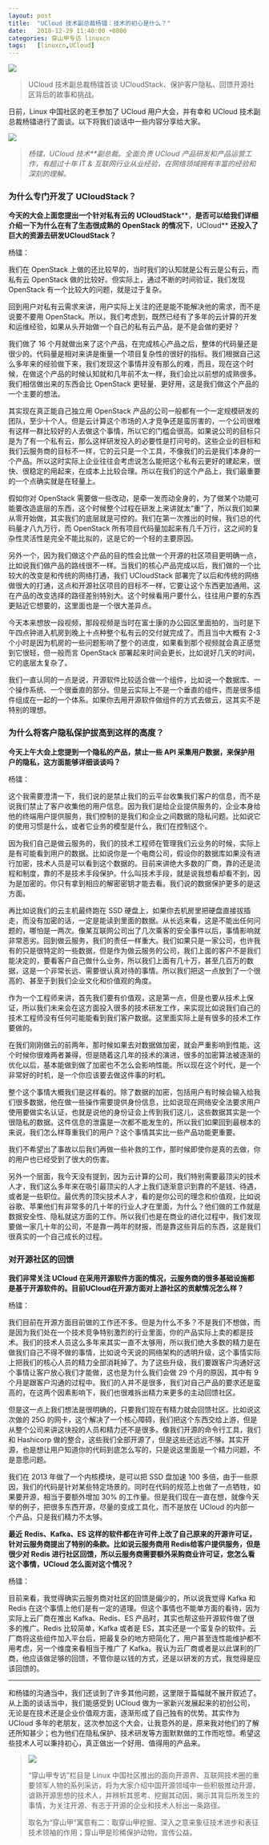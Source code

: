 ```yaml
---
layout: post
title:	"UCloud 技术副总裁杨镭：技术的初心是什么？"
date:	2018-12-29 11:40:00 +0800 
categories:	穿山甲专访 linuxcn 
tags:	[linuxcn,UCloud]
---
```



![](/Asserts/Images//attachment/album/201812/29/113701rfalnabdr5tnottx.jpeg)



> 
> UCloud 技术副总裁杨镭首谈 UCloudStack、保护客户隐私、回馈开源社区背后的故事和挑战。
> 
> 
> 


日前，Linux 中国社区的老王参加了 UCloud 用户大会，并有幸和 UCloud 技术副总裁杨镭进行了面谈。以下将我们谈话中一些内容分享给大家。


![](/Asserts/Images//attachment/album/201812/29/114034g3puz1sz5hhpq30s.jpg)



> 
> *杨镭，UCloud 技术**副总裁。全面负责 UCloud 产品研发和产品运营工作，有超过十年 IT & 互联网行业从业经验，在网络领域拥有丰富的经验和深刻的理解。*
> 
> 
> 


### 为什么专门开发了 UCloudStack？


**今天的大会上面您提出一个针对私有云的** **UCloudStack****，****是否可以给我们详细介绍一下为什么在有了生态很成熟的** **OpenStack** **的情况下****，UCloud** **还投入了巨大的资源去研发****UCloudStack****？** 


杨镭：


我们在 OpenStack 上做的还比较早的，当时我们的认知就是公有云是公有云，而私有云 OpenStack 做的比较好。但实际上，通过不断的时间验证，我们发现 OpenStack 有一个比较大的问题，就是过于复杂。


回到用户对私有云需求来讲，用户实际上关注的还是能不能解决他的需求，而不是说要不要用 OpenStack。所以，我们考虑到，既然已经有了多年的云计算的开发和运维经验，如果从头开始做一个自己的私有云产品，是不是会做的更好？


我们做了 16 个月就做出来了这个产品，在完成核心产品之后，整体的代码量还是很少的。代码量是相对来讲是衡量一个项目复杂性的很好的指标。我们根据自己这么多年来的经验做下来，我们发现这个事情并没有那么的难，而且，现在这个时候，在做这个产品的时候认知就和几年前不太一样，我们会比以前想的成熟很多。我们相信做出来的东西会比 OpenStack 更轻量、更好用，这是我们做这个产品的一个主要的想法。


其实现在真正能自己独立用 OpenStack 产品的公司一般都有一个一定规模研发的团队，至少十个人。但是云计算这个市场的人才竞争还是蛮厉害的，一个公司很难有这样一群比较好的人去做这个事情，所以它的门槛会很高。如果说公司的目标只是为了有一个私有云，那么这样研发投入的必要性是打问号的。这些企业的目标和我们云服务商的目标不一样，它的云只是一个工具，不像我们的云是我们本身的一个产品。所以这时实际上企业往往会考虑说怎么能把这个私有云更好的建起来，很快、很稳定的用起来，在成本上比较合理。所以在我们的这个产品上，我们最重要的一个点确实就是在轻量上。


假如你对 OpenStack 需要做一些改动，是牵一发而动全身的，为了做某个功能可能要改造底层的东西，这个时候整个过程在研发上来讲就太“重”了，所以我们如果从零开始做，其实我们的底层就是可控的。我们在第一次推出的时候，我们总的代码量才八九万行，而 OpenStack 所有项目代码量加起来有几千万行，这之间的复杂性灵活性是完全不能比拟的，这是它的一个轻的主要原因。


另外一个，因为我们做这个产品的目的性会比做一个开源的社区项目更明确一点，比如说我们做产品的路线很不一样。当我们的核心产品完成以后，我们做的一个比较大的改变是和传统的网络打通，我们 UCloudStack 部署完了以后和传统的网络做很大的打通，这点和开源社区项目的目标不一样，它要让这个东西更加通用。这在产品的改变选择的路径差别特别大。这个时候看用户要什么，往往用户要的东西更贴近它想要的，这里面也是一个很大差异点。


今天本来想放一段视频，那段视频是当时在富士康的办公园区里面拍的，当时是下午四点钟进入机房到晚上十点种整个私有云的交付就完成了。而且当中大概有 2-3 个小时是因为机房的一些问题影响了整个的进度，如果看到那个视频就会真正感觉到它很轻，但一般而言 OpenStack 部署起来时间会更长，比如说好几天的时间，它的底层太复杂了。


我们一直认同的一点是说，开源软件比较适合做一个组件，比如说一个数据库、一个操作系统、一个很垂直的部分。但是云实际上不是一个垂直的组件，而是很多组件组成在一起的一个体系。如果你去用开源软件做组件的方式去做云，这其实不是特别的理想。


### 为什么将客户隐私保护拔高到这样的高度？


**今天上午大会上您提到一个隐私的产品，禁止一些 API 采集用户数据，来保护用户的隐私，这方面能够详细谈谈吗？** 


杨镭：


这个我需要澄清一下，我们说的是禁止我们的云平台收集我们客户的信息，而不是说我们禁止了客户收集他的用户信息。因为我们是给企业提供服务的，企业本身给他的终端用户提供服务，我们控制的是我们和企业之间数据的隐私问题。比如说它的使用习惯是什么，或者它业务的模型是什么，我们在控制这个。


因为我们自己是做云服务的，我们的技术工程师在管理我们云业务的时候，实际上是有可能看到用户的数据。比如说你是一个电商公司，假设你的数据库如果没有进行加密，技术人员是可以看到这个数据的。目前来讲绝大多数的厂商，靠的还是流程和制度，靠的不是技术手段保护。什么叫技术手段，就是说我想看却看不到，因为是加密的。你只有拿到相应的解密密钥才能去看。我们说的数据保护更多的是这方面。


再比如说我们的云主机最终跑在 SSD 硬盘上，如果你去机房里把硬盘直接拔插走，而没有加密的话，一定是能读到里面的数据。从长远来看，这是不能出任何问题的，哪怕是一两次。像某互联网公司出了几次乘客的安全事件以后，事情影响就非常恶劣。回到做云服务，我们的责任一样重大。我们如果只是一家公司，也许我有的只是很特定的一些数据，但是作为做云服务的公司，我们上面的客户不是我们能决定的，要看客户自己做什么业务，所以我们上面有几十万，甚至几百万的数据，这是一个非常长远、需要很认真对待的事情。所以我们把这一点放到了一个很高的、甚至于到我们企业文化和价值观的角度。


作为一个工程师来讲，首先我们要有价值观，这是第一点，但是也要从技术上保证，所以我们未来会在这方面投入很多的技术研发工作，来实现比如说我们自己的技术工程师没有任何可能能看到我们客户数据。这里面实际上是有很多的技术工作要做的。


在我们刚刚做云的前两年，那时候如果去对数据做加密，就会严重影响到性能。这个时候你很难两者兼得，但是随着这几年的技术的演进，很多的加密算法被逐渐的优化以后，基本能做到做了加密也不怎么会影响性能。所以现在这个时代，是一个非常好的时机，是一个你应该要去做这件事的时机。


整个这个事情大概我们是这样看的。除了数据的加密，包括用户有时候会输入给我们很多数据，他在做一些操作需要提供身份信息，比如说现在网络安全法要求用户使用要做实名认证，也就是说他的身份证会上传到我们这儿，这些数据其实是一个很隐私的数据。这件信息的泄露是一次都不能发生的，所以我们如果回到最根本的来说，我们怎么样尊重我们的用户？这个事情其实比一些产品功能更重要。


我们不希望出了事故以后我们再做一些补救的工作，那时候即使你是真的去做，你的用户也已经受到了很大的伤害。


另外一个层面，我今天没有提到，因为云计算的公司，我们特别需要最顶尖的技术人才，我们这么多年来在吸引最顶尖的人才上我们逐渐意识到靠的不是钱、待遇，或者是一些职位。最优秀的顶尖技术人才，看的是你公司的理念和价值观，比如说谷歌、苹果他们有非常多的几十年的行业人才在里面，为什么？他们做的工作就是数据安全性、隐私就这方面的工作。所以我们也是在商业的进化过程中，我们发现要做一家几十年的公司，不是靠一两年的财报，而是靠这些背后的东西，这是我们很真实的一个自己成长的过程。


### 对开源社区的回馈


**我们非常关注 UCloud 在采用开源软件方面的情况，云服务商的很多基础设施都是基于开源软件的。目前UCloud在开源方面对上游社区的贡献情况怎么样？** 


杨镭：


我们目前在开源方面目前做的工作还不多。但是为什么不多？不是我们不想做，而是因为我们处在一个技术竞争特别激烈的行业里面，你的产品实际上卖的都是技术。我们的技术人员这么多年来其实一直不太够用，所以我们绝大多数的精力是在做我们自己不得不做的事情，比如说今天说的网络架构的透明升级，这个事情实际上把我们的核心人员的精力全部消耗掉了。为了这些升级，我们要跟客户沟通好这个事情让客户放心我们才能做，这也是为什么我们会做 29 个月的原因，其中有 9 个月是跟客户沟通的过程中。我们的人并不是很多，我们对自己产品的要求还是蛮高的，在这两个因素影响下，我们也很难拆出精力来更多的主动回馈社区。


但是这一点上我们想法是很明确的，只要我们现在有精力就会回馈社区。比如说这次做的 25G 的网卡，这个解决了一个核心障碍，我们把这个东西交给上游，但是从整个公司来讲这块投的人员和精力还不是很多。像我们开源的命令行工具，我们和 Hashicorp 做的整合，这些我们全部开源了，但是这些还远远不够。其实开源，也是想让用户知道你的代码到底怎么写的，只是说这里面是一个精力问题，不是意愿问题。


我们在 2013 年做了一个内核模块，是可以把 SSD 盘加速 100 多倍，由于一些原因，我们的代码是针对某些特定场景的。同时在代码的规范上也做了一点牺牲，如果要开源，相当于要额外增加 30% 的工作量。但是我们现在一直在想，就像今天举的例子，把很多东西开源，尽量的变成工具化，而不是放在 UCloud 的内部一个产品，只是我们精力不太够。 


**最近** **Redis、Kafka、ES 这样的软件都在许可件上改了自己原来的开源许可证，针对云服务商提出了特别的条款。比如说云服务商用 Redis给客户提供服务，但是很少对 Redis 进行社区回馈，所以云服务商需要额外采购商业许可证，您怎么看这个事情，UCloud 怎么面对这个情况？**


杨镭：


目前来看，我觉得确实云服务商对社区的回馈是偏少的，所以说我觉得 Kafka 和 Redis 在这个事情上他们是有一定的道理。但这个事情也不能单方面的看待，因为实际上云厂商在推出 Kafka、Redis、ES 产品时，其实也帮这些开源软件做了很多的推广。Redis 比较简单，Kafka 或者是 ES，其实还是一个蛮复杂的软件。云厂商将这些组件加入平台后，把最复杂的地方把简化了，用户甚至连性能维护都不用考虑，另一个维度来看相当于推广了 Kafka。我认为云厂商或者是以此谋利的厂商，他应该做足够的回馈，不管你是以钱的方式，还是以研发的方式，我觉得是应该回馈的。 




---


和杨镭的沟通当中，我们还谈到了许多其他问题，这里限于篇幅就不展开叙述了。从上面的谈话当中，我们能感受到 UCloud 做为一家新兴发展起来的初创公司，无论是在技术还是企业价值观方面，逐渐形成了自己独有的优势。其实作为 UCloud 多年的老朋友，这次参加这个大会，让我意外的是，原来我对他们的了解还所知甚少；也为他们在隐私保护、技术研发等方面默默做的工作而吃惊。希望这些技术人可以秉持初心，真正做出一个好用、值得用的产品来。


 



> 
> ![](/Asserts/Images//attachment/album/201904/29/123906p1y53ibczq5b3zz5.jpg)
> 
> 
> “穿山甲专访”栏目是 Linux 中国社区推出的面向开源界、互联网技术圈的重要领军人物的系列采访，将为大家介绍中国开源领域中一些积极推动开源，谙熟开源思想的技术人，并辨析其思考、挖掘其动因，揭示其背后所发生的事情，为关注开源、有志于开源的企业和技术人标出一条路径。
> 
> 
> 取名为“穿山甲”寓意有二：取穿山甲挖掘、深入之意来象征技术进步和表征技术领袖的作用；穿山甲是珍稀保护动物，宣传公益。
> 
> 
>

